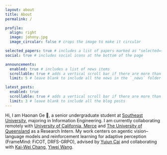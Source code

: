 ```yaml
---
layout: about
title: About
permalink: /

profile:
  align: right
  image: johnny.jpg
  image_circular: false # crops the image to make it circular

selected_papers: true # includes a list of papers marked as "selected={true}"
social: true # includes social icons at the bottom of the page

announcements:
  enabled: true # includes a list of news items
  scrollable: true # adds a vertical scroll bar if there are more than 3 news items
  limit: 5 # leave blank to include all the news in the `_news` folder

latest_posts:
  enabled: true
  scrollable: true # adds a vertical scroll bar if there are more than 3 new posts items
  limit: 3 # leave blank to include all the blog posts
---
```

Hi, I am Haonan Ge 👋, a senior undergraduate student at [Southeast University](https://www.seu.edu.cn/english/), majoring in Information Engineering. I am currently collaborating remotely with [University of California, Merce](https://www.ucmerced.edu/) and [The University of Queensland](https://www.uq.edu.au/) as a Research Intern. My work centers on agentic vision–language models and reinforcement learning for adaptive perception (FrameMind: FiCOT, DRFS-GRPO), advised by [Yujun Cai](https://vanoracai.github.io/) and collaborating with [Kai-Wei Chang](https://web.cs.ucla.edu/~kwchang/), [Yiwei Wang](https://wangywust.github.io/).
